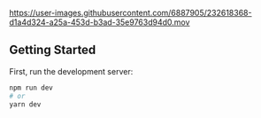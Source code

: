 
https://user-images.githubusercontent.com/6887905/232618368-d1a4d324-a25a-453d-b3ad-35e9763d94d0.mov


## Getting Started

First, run the development server:

```bash
npm run dev
# or
yarn dev
```

